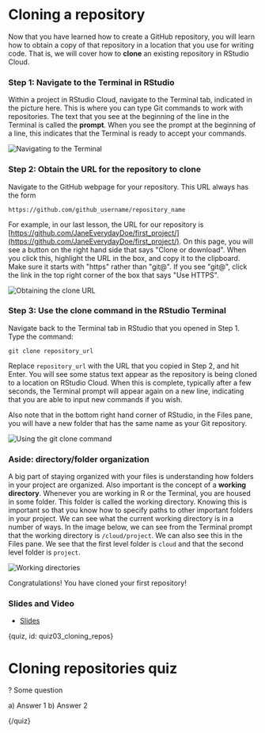 # Cloning a repository

Now that you have learned how to create a GitHub repository, you will learn how to obtain a copy of that repository in a location that you use for writing code. That is, we will cover how to **clone** an existing repository in RStudio Cloud.

### Step 1: Navigate to the Terminal in RStudio

Within a project in RStudio Cloud, navigate to the Terminal tab, indicated in the picture here. This is where you can type Git commands to work with repositories. The text that you see at the beginning of the line in the Terminal is called the **prompt**. When you see the prompt at the beginning of a line, this indicates that the Terminal is ready to accept your commands.

![Navigating to the Terminal](images/03_cloning_repos/03_githubbasics_cloning_repos-1.png)


### Step 2: Obtain the URL for the repository to clone

Navigate to the GitHub webpage for your repository. This URL always has the form

```text
https://github.com/github_username/repository_name
```

For example, in our last lesson, the URL for our repository is [https://github.com/JaneEverydayDoe/first_project/](https://github.com/JaneEverydayDoe/first_project/). On this page, you will see a button on the right hand side that says "Clone or download". When you click this, highlight the URL in the box, and copy it to the clipboard. Make sure it starts with "https" rather than "git@". If you see "git@", click the link in the top right corner of the box that says "Use HTTPS".

![Obtaining the clone URL](images/03_cloning_repos/03_githubbasics_cloning_repos-2.png)

### Step 3: Use the clone command in the RStudio Terminal

Navigate back to the Terminal tab in RStudio that you opened in Step 1. Type the command:

```text
git clone repository_url
```

Replace `repository_url` with the URL that you copied in Step 2, and hit Enter. You will see some status text appear as the repository is being cloned to a location on RStudio Cloud. When this is complete, typically after a few seconds, the Terminal prompt will appear again on a new line, indicating that you are able to input new commands if you wish.

Also note that in the bottom right hand corner of RStudio, in the Files pane, you will have a new folder that has the same name as your Git repository.

![Using the git clone command](images/03_cloning_repos/03_githubbasics_cloning_repos-3.png)

### Aside: directory/folder organization

A big part of staying organized with your files is understanding how folders in your project are organized. Also important is the concept of a **working directory**. Whenever you are working in R or the Terminal, you are housed in some folder. This folder is called the working directory. Knowing this is important so that you know how to specify paths to other important folders in your project. We can see what the current working directory is in a number of ways. In the image below, we can see from the Terminal prompt that the working directory is `/cloud/project`. We can also see this in the Files pane. We see that the first level folder is `cloud` and that the second level folder is `project`.

![Working directories](images/03_cloning_repos/03_githubbasics_cloning_repos-4.png)

Congratulations! You have cloned your first repository!


### Slides and Video

* [Slides](https://docs.google.com/presentation/d/1bhTNTBhdXa0e0BXRZmQoHY6zTKGqgrr4wwYS8-v7ob8/edit?usp=sharing)


{quiz, id: quiz03_cloning_repos}

# Cloning repositories quiz

? Some question

a) Answer 1
b) Answer 2

{/quiz}









